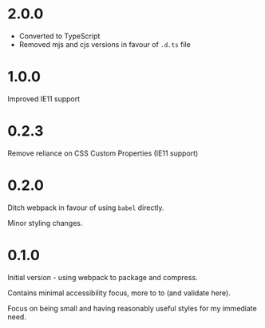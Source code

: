 # 2.0.0

- Converted to TypeScript
- Removed mjs and cjs versions in favour of `.d.ts` file


# 1.0.0

Improved IE11 support


# 0.2.3

Remove reliance on CSS Custom Properties (IE11 support)


# 0.2.0

Ditch webpack in favour of using `babel` directly.

Minor styling changes.


# 0.1.0

Initial version - using webpack to package and compress.

Contains minimal accessibility focus, more to to (and validate here).

Focus on being small and having reasonably useful styles for my immediate need.
